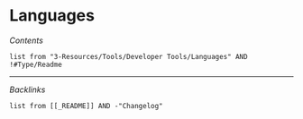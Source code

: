 # Languages

*Contents*

````dataview
list from "3-Resources/Tools/Developer Tools/Languages" AND !#Type/Readme
````

---

*Backlinks*

````dataview
list from [[_README]] AND -"Changelog"
````
